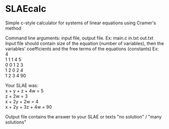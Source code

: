 # SLAEcalc
Simple c-style calculator for systems of linear equations using Cramer's method  

Command line arguments: input file, output file. Ex: main.c in.txt out.txt  
Input file should contain size of the equation (number of variables), then the variables' coefficients and the free terms of the equations (constants) 
Ex:  
4  
1 1 1 4 5  
0 0 1 2 3  
1 2 0 2 4  
1 2 3 4 90   
  
Your SLAE was:  
x + y + z + 4w = 5  
z + 2w = 3  
x + 2y + 2w = 4  
x + 2y + 3z + 4w = 90  
  
Output file contains the answer to your SLAE or texts "no solution" / "many solutions"
